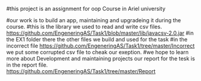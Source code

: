 #this project is an assignment for oop Course in Ariel university

#our work is to build an app, maintaining and upgradeing it during the course.
#this is the library we used to read and write csv files. https://github.com/EngeneringAS/Task1/blob/master/lib/javacsv-2.0.jar 
#in the EX1 folder there the other files we build and used for the task
#in the incorrect file https://github.com/EngeneringAS/Task1/tree/master/Incorrect we put some corrupted csv file to cheak our exeption.
#we hope to learn more about Development and maintaining projects our report for the tesk is in the report file. https://github.com/EngeneringAS/Task1/tree/master/Report
